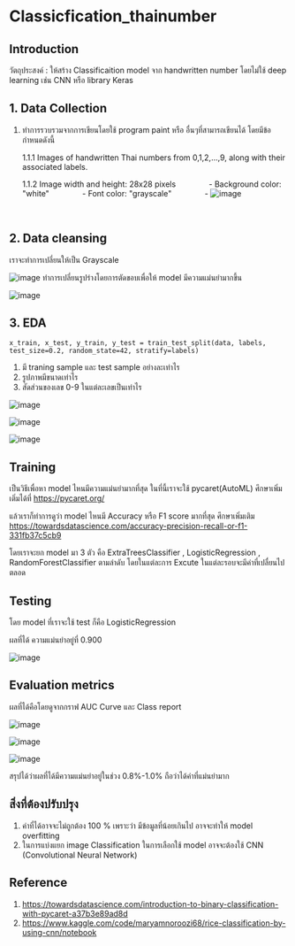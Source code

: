 # Classicfication_thainumber
## Introduction
วัตถุประสงค์ : ให้สร้าง Classificaition model จาก handwritten number โดยไม่ใช้ deep learning เช่น CNN หรือ library Keras
## 1. Data Collection
1. ทำการรวบรวมจากการเขียนโดยใช้ program paint หรือ อื่นๆที่สามารถเขียนได้ โดยมีข้อกำหนดดังนี้

    1.1.1 Images of handwritten Thai numbers from 0,1,2,...,9, along with their associated labels.
    
    1.1.2 Image width and height: 28x28 pixels
        - Background color: "white"
        - Font color: "grayscale"
        - ![image](https://github.com/Akkito64/Classification_thainumber/assets/110782963/6dbe9630-ecbf-42eb-80f0-7fb1eae6700a)

    
## 2. Data cleansing
เราจะทำการเปลี่ยนให้เป็น Grayscale

![image](https://github.com/Akkito64/Classification_thainumber/assets/110782963/81e9cb41-86c2-464d-8562-bd7cf3bd6fc8)
ทำการเปลี่ยนรูปร่างโดยการตัดขอบเพื่อให้ model มีความแม่นยำมากขึ้น

![image](https://github.com/Akkito64/Classification_thainumber/assets/110782963/6090cf47-eb27-4b7c-9c93-ae48cbe5d3e5)

## 3. EDA
```x_train, x_test, y_train, y_test = train_test_split(data, labels, test_size=0.2, random_state=42, stratify=labels)```

1. มี traning sample และ test sample อย่างละเท่าไร
2. รูปภาพมีขนาดเท่าไร
3. สัดส่วนของเลข 0-9 ในแต่ละเลขเป็นเท่าไร

![image](https://github.com/Akkito64/Classification_thainumber/assets/110782963/5b17d104-1251-48c7-8796-58df59df63e6)

![image](https://github.com/Akkito64/Classification_thainumber/assets/110782963/844e6ca0-3b79-46f9-9521-e69c36d13466)

![image](https://github.com/Akkito64/Classification_thainumber/assets/110782963/79bde49a-494b-4173-af42-a919be306214)

## Training 
เป็นวิธีเพื่อหา model ไหนมีความแม่นยำมากที่สุด ในที่นี้เราจะใช้ pycaret(AutoML) ศึกษาเพิ่มเติ่มได้ที่ https://pycaret.org/

แล้วเราก็ทำการดูว่า model ไหนมี Accuracy หรือ F1 score มากที่สุด ศึกษาเพิ่มเติม https://towardsdatascience.com/accuracy-precision-recall-or-f1-331fb37c5cb9

โดยเราจะยก model มา 3 ตัว คือ ExtraTreesClassifier , LogisticRegression , RandomForestClassifier ตามลำดับ โดยในแต่ละการ Excute ในแต่ละรอบจะมีค่าที่เปลื่ยนไปตลอด

## Testing
โดย model ที่เราจะใช้ test ก็คือ LogisticRegression

ผลที่ได้ ความแม่นยำอยู่ที่ 0.900

![image](https://github.com/Akkito64/Classification_thainumber/assets/110782963/e5e7df37-b758-4bcd-8e6c-9a7423234dbf)


## Evaluation metrics
ผลที่ได้คือโดยดูจากกราฟ AUC Curve และ Class report

![image](https://github.com/Akkito64/Classification_thainumber/assets/110782963/07d1a017-d668-44a5-a73a-7e19761ea882)

![image](https://github.com/Akkito64/Classification_thainumber/assets/110782963/ba4a9418-2a87-4020-b3b0-9d8c0d4267f1)

![image](https://github.com/Akkito64/Classification_thainumber/assets/110782963/a73c3c45-6736-4b4b-a1c3-8d8714bbffcc)





สรุปได้ว่าผลที่ได้มีความแม่นยำอยู่ในช่วง 0.8%-1.0% ถือว่าได้ค่าที่แม่นยำมาก


## สิ่งที่ต้องปรับปรุง
1. ค่าที่ได้อาจจะไม่ถูกต้อง 100 % เพราะว่า มีข้อมูลที่น้อยเกินไป อาจจะทำให้ model overfitting
2. ในการแบ่งแยก image Classification ในการเลือกใช้ model อาจจะต้องใช้ CNN (Convolutional Neural Network)  



## Reference
1. https://towardsdatascience.com/introduction-to-binary-classification-with-pycaret-a37b3e89ad8d
2. https://www.kaggle.com/code/maryamnoroozi68/rice-classification-by-using-cnn/notebook






